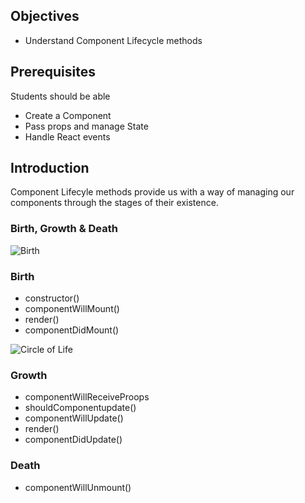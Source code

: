 ## Objectives

* Understand Component Lifecycle methods


## Prerequisites

Students should be able
* Create a Component
* Pass props and manage State
* Handle React events


## Introduction

Component Lifecyle methods provide us with a way of managing our components through the stages of their existence.

### Birth, Growth & Death



![Birth](https://media.giphy.com/media/26vUBafzKjglmpg1a/giphy.gif)

### Birth
* constructor()
* componentWillMount()
* render()
* componentDidMount()





![Circle of Life](https://media1.giphy.com/media/CDDsXPv8mO2Na/200.webp#0-grid1)

### Growth
* componentWillReceiveProops
* shouldComponentupdate()
* componentWillUpdate()
* render()
* componentDidUpdate()


### Death
* componentWillUnmount()
